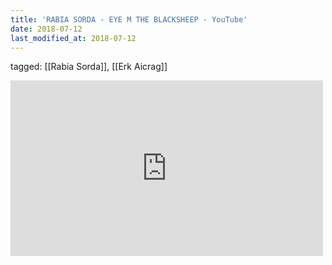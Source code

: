 ```yaml
---
title: 'RABIA SORDA - EYE M THE BLACKSHEEP - YouTube'
date: 2018-07-12
last_modified_at: 2018-07-12
---
```

tagged: [[Rabia Sorda]], [[Erk Aicrag]]
<iframe allow="accelerometer; autoplay; clipboard-write; encrypted-media; gyroscope; picture-in-picture" allowfullscreen="" frameborder="0" height="281" id="youtube_iframe" src="https://www.youtube.com/embed/WJbqWJmOIzw?feature=oembed&amp;enablejsapi=1&amp;origin=https://safe.txmblr.com&amp;wmode=opaque" width="500"></iframe>